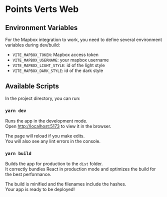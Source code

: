 # Points Verts Web

## Environment Variables

For the Mapbox integration to work, you need to define several environment variables during dev/build:

- `VITE_MAPBOX_TOKEN`: Mapbox access token
- `VITE_MAPBOX_USERNAME`: your mapbox username
- `VITE_MAPBOX_LIGHT_STYLE`: id of the light style
- `VITE_MAPBOX_DARK_STYLE`: id of the dark style

## Available Scripts

In the project directory, you can run:

### `yarn dev`

Runs the app in the development mode.<br />
Open [http://localhost:5173](http://localhost:5173) to view it in the browser.

The page will reload if you make edits.<br />
You will also see any lint errors in the console.

### `yarn build`

Builds the app for production to the `dist` folder.<br />
It correctly bundles React in production mode and optimizes the build for the best performance.

The build is minified and the filenames include the hashes.<br />
Your app is ready to be deployed!
